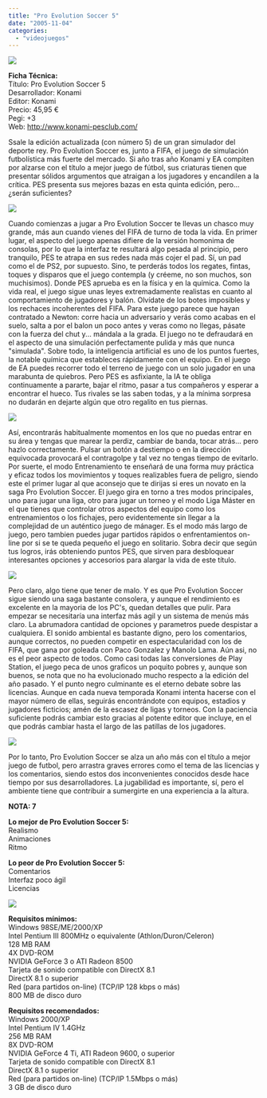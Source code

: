 ```yaml
---
title: "Pro Evolution Soccer 5"
date: "2005-11-04"
categories: 
  - "videojuegos"
---
```


![](images/pro-evolution-soccer-5.jpg)

**Ficha Técnica:**  
Título: Pro Evolution Soccer 5  
Desarrollador: Konami  
Editor: Konami  
Precio: 45,95 €  
Pegi: +3  
Web: http://www.konami-pesclub.com/

Ssale la edición actualizada (con número 5) de un gran simulador del deporte rey. Pro Evolution Soccer es, junto a FIFA, el juego de simulación futbolística más fuerte del mercado. Si año tras año Konami y EA compiten por alzarse con el título a mejor juego de fútbol, sus criaturas tienen que presentar sólidos argumentos que atraigan a los jugadores y encandilen a la crítica. PES presenta sus mejores bazas en esta quinta edición, pero... ¿serán suficientes?

![](images/pro-evolution-soccer-5-1.jpg)

Cuando comienzas a jugar a Pro Evolution Soccer te llevas un chasco muy grande, más aun cuando vienes del FIFA de turno de toda la vida. En primer lugar, el aspecto del juego apenas difiere de la versión homonima de consolas, por lo que la interfaz te resultará algo pesada al principio, pero tranquilo, PES te atrapa en sus redes nada más cojer el pad. Sí, un pad como el de PS2, por supuesto. Sino, te perderás todos los regates, fintas, toques y disparos que el juego contempla (y créeme, no son muchos, son muchisimos). Donde PES aprueba es en la física y en la química. Como la vida real, el juego sigue unas leyes extremadamente realistas en cuanto al comportamiento de jugadores y balón. Olvídate de los botes imposibles y los rechaces incoherentes del FIFA. Para este juego parece que hayan contratado a Newton: corre hacia un adversario y verás como acabas en el suelo, salta a por el balon un poco antes y veras como no llegas, pásate con la fuerza del chut y... mándala a la grada. El juego no te defraudará en el aspecto de una simulación perfectamente pulida y más que nunca "simulada". Sobre todo, la inteligencia artificial es uno de los puntos fuertes, la notable química que estableces rápidamente con el equipo. En el juego de EA puedes recorrer todo el terreno de juego con un solo jugador en una marabunta de quiebros. Pero PES es asfixiante, la IA te obliga continuamente a pararte, bajar el ritmo, pasar a tus compañeros y esperar a encontrar el hueco. Tus rivales se las saben todas, y a la mínima sorpresa no dudarán en dejarte algún que otro regalito en tus piernas.

![](images/pro-evolution-soccer-5-2.jpg)

Así, encontrarás habitualmente momentos en los que no puedas entrar en su área y tengas que marear la perdiz, cambiar de banda, tocar atrás... pero hazlo correctamente. Pulsar un botón a destiempo o en la dirección equivocada provocará el contragolpe y tal vez no tengas tiempo de evitarlo. Por suerte, el modo Entrenamiento te enseñará de una forma muy práctica y eficaz todos los movimientos y toques realizables fuera de peligro, siendo este el primer lugar al que aconsejo que te dirijas si eres un novato en la saga Pro Evolution Soccer. El juego gira en torno a tres modos principales, uno para jugar una liga, otro para jugar un torneo y el modo Liga Máster en el que tienes que controlar otros aspectos del equipo como los entrenamientos o los fichajes, pero evidentemente sin llegar a la complejidad de un auténtico juego de mánager. Es el modo más largo de juego, pero tambien puedes jugar partidos rápidos o enfrentamientos on-line por si se te queda pequeño el juego en solitario. Sobra decir que según tus logros, irás obteniendo puntos PES, que sirven para desbloquear interesantes opciones y accesorios para alargar la vida de este título.

![](images/pro-evolution-soccer-5-3.jpg)

Pero claro, algo tiene que tener de malo. Y es que Pro Evolution Soccer sigue siendo una saga bastante consolera, y aunque el rendimiento es excelente en la mayoria de los PC's, quedan detalles que pulir. Para empezar se necesitaría una interfaz más agil y un sistema de menús más claro. La abrumadora cantidad de opciones y parametros puede despistar a cualquiera. El sonido ambiental es bastante digno, pero los comentarios, aunque correctos, no pueden competir en espectacularidad con los de FIFA, que gana por goleada con Paco Gonzalez y Manolo Lama. Aún asi, no es el peor aspecto de todos. Como casi todas las conversiones de Play Station, el juego peca de unos graficos un poquito pobres y, aunque son buenos, se nota que no ha evolucionado mucho respecto a la edición del año pasado. Y el punto negro culminante es el eterno debate sobre las licencias. Aunque en cada nueva temporada Konami intenta hacerse con el mayor número de ellas, seguirás encontrándote con equipos, estadios y jugadores ficticios; amén de la escasez de ligas y torneos. Con la paciencia suficiente podrás cambiar esto gracias al potente editor que incluye, en el que podrás cambiar hasta el largo de las patillas de los jugadores.

![](images/pro-evolution-soccer-5-4.jpg)

Por lo tanto, Pro Evolution Soccer se alza un año más con el título a mejor juego de futbol, pero arrastra graves errores como el tema de las licencias y los comentarios, siendo estos dos inconvenientes conocidos desde hace tiempo por sus desarrolladores. La jugabilidad es importante, sí, pero el ambiente tiene que contribuir a sumergirte en una experiencia a la altura.

**NOTA: 7**

**Lo mejor de Pro Evolution Soccer 5:**   
Realismo  
Animaciones  
Ritmo

**Lo peor de Pro Evolution Soccer 5:**  
Comentarios  
Interfaz poco ágil  
Licencias

![](images/pro-evolution-soccer-5-5.jpg)

**Requisitos mínimos:**  
Windows 98SE/ME/2000/XP  
Intel Pentium III 800MHz o equivalente (Athlon/Duron/Celeron)  
128 MB RAM  
4X DVD-ROM  
NVIDIA GeForce 3 o ATI Radeon 8500  
Tarjeta de sonido compatible con DirectX 8.1  
DirectX 8.1 o superior  
Red (para partidos on-line) (TCP/IP 128 kbps o más)  
800 MB de disco duro

**Requisitos recomendados:**  
Windows 2000/XP  
Intel Pentium IV 1.4GHz  
256 MB RAM  
8X DVD-ROM  
NVIDIA GeForce 4 Ti, ATI Radeon 9600, o superior  
Tarjeta de sonido compatible con DirectX 8.1  
DirectX 8.1 o superior  
Red (para partidos on-line) (TCP/IP 1.5Mbps o más)  
3 GB de disco duro